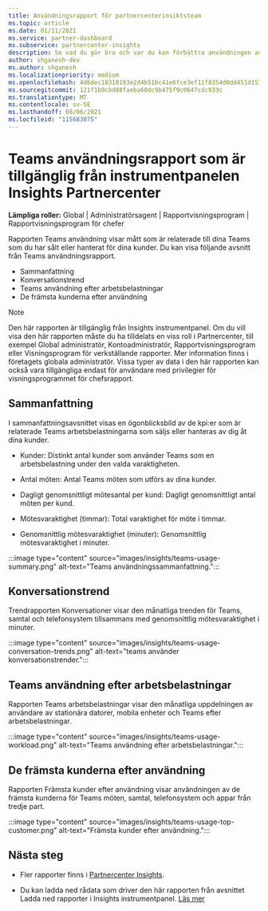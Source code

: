 ```yaml
---
title: Användningsrapport för partnercenterinsiktsteam
ms.topic: article
ms.date: 01/11/2021
ms.service: partner-dashboard
ms.subservice: partnercenter-insights
description: Se vad du gör bra och var du kan förbättra användningen av Teams prenumerationer som du säljer eller hanterar åt dina kunder.
author: shganesh-dev
ms.author: shganesh
ms.localizationpriority: medium
ms.openlocfilehash: 4d6dec18310193e2d4b51bc41e6fce3ef11f8354d0dd451d1517923f8ea5845d
ms.sourcegitcommit: 121f1b9cbd88faeba60dc9b475f9c0647cdc933c
ms.translationtype: MT
ms.contentlocale: sv-SE
ms.lasthandoff: 08/06/2021
ms.locfileid: "115683075"
---
```

# <a name="teams-usage-report-available-from-the-partner-center-insights-dashboard"></a>Teams användningsrapport som är tillgänglig från instrumentpanelen Insights Partnercenter

**Lämpliga roller:** Global | Administratörsagent | Rapportvisningsprogram | Rapportvisningsprogram för chefer

Rapporten Teams användning visar mått som är relaterade till dina Teams som du har sålt eller hanterat för dina kunder. Du kan visa följande avsnitt från Teams användningsrapport.

- Sammanfattning
- Konversationstrend
- Teams användning efter arbetsbelastningar
- De främsta kunderna efter användning

 > [!NOTE]
 > Den här rapporten är tillgänglig från Insights instrumentpanel. Om du vill visa den här rapporten måste du ha tilldelats en viss roll i Partnercenter, till exempel Global administratör, Kontoadministratör, Rapportvisningsprogram eller Visningsprogram för verkställande rapporter. Mer information finns i företagets globala administratör. Vissa typer av data i den här rapporten kan också vara tillgängliga endast för användare med privilegier för visningsprogrammet för chefsrapport.

## <a name="summary"></a>Sammanfattning

I sammanfattningsavsnittet visas en ögonblicksbild av de kpi:er som är relaterade Teams arbetsbelastningarna som säljs eller hanteras av dig åt dina kunder.  

- Kunder: Distinkt antal kunder som använder Teams som en arbetsbelastning under den valda varaktigheten.

- Antal möten: Antal Teams möten som utförs av dina kunder.

- Dagligt genomsnittligt mötesantal per kund: Dagligt genomsnittligt antal möten per kund. 

- Mötesvaraktighet (timmar): Total varaktighet för möte i timmar. 

- Genomsnittlig mötesvaraktighet (minuter): Genomsnittlig mötesvaraktighet i minuter. 

:::image type="content" source="images/insights/teams-usage-summary.png" alt-text="Teams användningssammanfattning.":::

## <a name="conversations-trend"></a>Konversationstrend

Trendrapporten Konversationer visar den månatliga trenden för Teams, samtal och telefonsystem tillsammans med genomsnittlig mötesvaraktighet i minuter.

:::image type="content" source="images/insights/teams-usage-conversation-trends.png" alt-text="teams använder konversationstrender.":::

## <a name="teams-usage-by-workloads"></a>Teams användning efter arbetsbelastningar

Rapporten Teams arbetsbelastningar visar den månatliga uppdelningen av användare av stationära datorer, mobila enheter och Teams efter arbetsbelastningar.

:::image type="content" source="images/insights/teams-usage-workload.png" alt-text="Teams användning efter arbetsbelastningar.":::

## <a name="top-customers-by-usage"></a>De främsta kunderna efter användning

Rapporten Främsta kunder efter användning visar användningen av de främsta kunderna för Teams möten, samtal, telefonsystem och appar från tredje part.

:::image type="content" source="images/insights/teams-usage-top-customer.png" alt-text="Främsta kunder efter användning.":::

## <a name="next-steps"></a>Nästa steg

- Fler rapporter finns i [Partnercenter Insights](partner-center-insights.md).

- Du kan ladda ned rådata som driver den här rapporten från avsnittet Ladda ned rapporter i Insights instrumentpanel. [Läs mer](insights-download-reports.md) 

